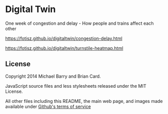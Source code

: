 # Digital Twin
One week of congestion and delay - How people and trains affect each other

https://fotisz.github.io/digitaltwin/congestion-delay.html

https://fotisz.github.io/digitaltwin/turnstile-heatmap.html

## License
Copyright 2014 Michael Barry and Brian Card.

JavaScript source files and less stylesheets released under the MIT License.

All other files including this README, the main web page, and images made available under [Github's terms of service](https://help.github.com/articles/licensing-a-repository/)
